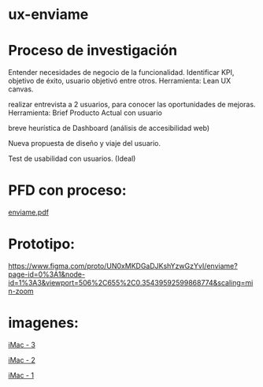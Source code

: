 # ux-enviame

# Proceso de investigación

Entender necesidades de negocio de la funcionalidad.
Identificar KPI, objetivo de éxito, usuario objetivó entre otros.
Herramienta: Lean UX canvas.

realizar entrevista a 2 usuarios, para conocer las oportunidades de mejoras.
Herramienta: Brief Producto Actual con usuario

breve heurística de Dashboard (análisis de accesibilidad web)

Nueva propuesta de diseño y viaje del usuario.

Test de usabilidad con usuarios. (Ideal)

# PFD con proceso:
[enviame.pdf](https://github.com/sergio-gonzalez-v/ux-enviame/files/6394565/enviame.pdf)

# Prototipo:
https://www.figma.com/proto/UN0xMKDGaDJKshYzwGzYvI/enviame?page-id=0%3A1&node-id=1%3A3&viewport=506%2C655%2C0.35439592599868774&scaling=min-zoom

# imagenes:
[iMac - 3](https://user-images.githubusercontent.com/83372409/116467302-87380900-a83d-11eb-9fb2-cd9de894de54.png)

[iMac - 2](https://user-images.githubusercontent.com/83372409/116467298-8606dc00-a83d-11eb-952b-c86cb19aa0b7.png)

[iMac - 1](https://user-images.githubusercontent.com/83372409/116467285-83a48200-a83d-11eb-8535-e58d4dfb3619.png)
